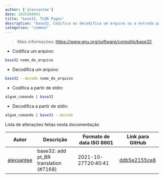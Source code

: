 ```yaml
---
author: ['alexsantee']
date: 1635360041
title: "base32, TLDR Pages"
description: "base32, Codifica ou decodifica um arquivo ou a entrada padrão (stdin) de/para Base32, para a saída padrão (stdout)."
categories: "common"
---
```

> Mais informações: <https://www.gnu.org/software/coreutils/base32>.

- Codifica um arquivo:

```bash
base32 nome_do_arquivo
```

- Decodifica um arquivo:

```bash
base32 --decode nome_do_arquivo
```

- Codifica a partir de stdin:

```bash
algum_comando | base32
```

- Decodifica a partir de stdin:

```bash
algum_comando | base32 --decode
```
Lista de alterações feitas nesta documentação


Autor | Descrição | Formato de data ISO 8601 | Link para GitHub
------|-----|-----|-----
[alexsantee](mailto:40058461+alexsantee@users.noreply.github.com) | base32: add pt_BR translation (#7168) | 2021-10-27T20:40:41 | [ddb5e2155ce8](https://github.com/tldr-pages/tldr/commit/ddb5e2155ce8ed1b16bbd5e545ecf8323b678f64)

